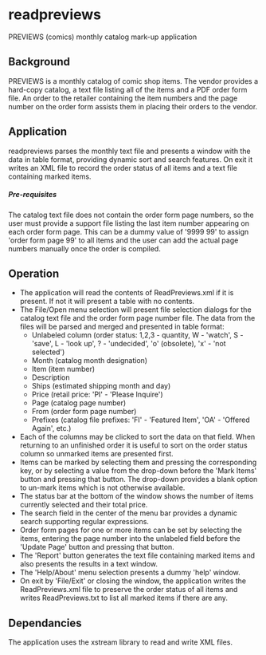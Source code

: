 # readpreviews
PREVIEWS (comics) monthly catalog mark-up application
## Background
PREVIEWS is a monthly catalog of comic shop items.  The vendor provides a hard-copy 
catalog, a text file listing all of the items and a PDF order form file.  An order to 
the retailer containing the item numbers and the page number on the order form assists 
them in placing their orders to the vendor.
## Application
readpreviews parses the monthly text file and presents a window with the data in table 
format, providing dynamic sort and search features.  On exit it writes an XML file to 
record the order status of all items and a text file containing marked items.
##### Pre-requisites
The catalog text file does not contain the order form page numbers, so the user must provide a 
support file listing the last item number appearing on each order form page. This can be a dummy 
value of '9999 99' to assign 'order form page 99' to all items and the user can add the actual 
page numbers manually once the order is compiled.
## Operation
* The application will read the contents of ReadPreviews.xml if it is present.  If not it will 
present a table with no contents.
* The File/Open menu selection will present file selection 
dialogs for the catalog text file and the order form page number file.  The data from the files 
will be parsed and merged and presented in table format:
  * Unlabeled column (order status: 1,2,3 - quantity, W - 'watch', S - 'save', L - 'look up', ? - 'undecided', 'o' (obsolete), 'x' - 'not selected')
  * Month (catalog month designation)
  * Item (item number)
  * Description
  * Ships (estimated shipping month and day)
  * Price (retail price: 'PI' - 'Please Inquire')
  * Page (catalog page number)
  * From (order form page number)
  * Prefixes (catalog file prefixes: 'FI' - 'Featured Item', 'OA' - 'Offered Again', etc.)
* Each of the columns may be clicked to sort the data on that field.  When returning to an 
unfinished order it is useful to sort on the order status column so unmarked items are presented 
first.
* Items can be marked by selecting them and pressing the corresponding key, or by selecting a value 
from the drop-down before the 'Mark Items' button and pressing that button.  The drop-down provides 
a blank option to un-mark items which is not otherwise available.
* The status bar at the bottom of the window shows the number of items currently selected and their 
total price.
* The search field in the center of the menu bar provides a dynamic search supporting 
regular expressions.	
* Order form pages for one or more items can be set by selecting the items, entering the page number into the unlabeled field before the 'Update Page' button and pressing that button.
* The 'Report' button generates the text file containing marked items and also presents the results 
in a text window.
* The 'Help/About' menu selection presents a dummy 'help' window.
* On exit by 'File/Exit' or closing the window, the application writes the ReadPreviews.xml file to 
preserve the order status of all items and writes ReadPreviews.txt to list all marked items if there 
are any.
## Dependancies
The application uses the xstream library to read and write XML files.
